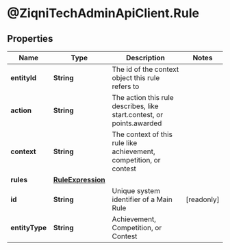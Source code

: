 # @ZiqniTechAdminApiClient.Rule

## Properties

Name | Type | Description | Notes
------------ | ------------- | ------------- | -------------
**entityId** | **String** | The id of the context object this rule refers to | 
**action** | **String** | The action this rule describes, like start.contest, or points.awarded | 
**context** | **String** | The context of this rule like achievement, competition, or contest  | 
**rules** | [**RuleExpression**](RuleExpression.md) |  | 
**id** | **String** | Unique system identifier of a Main Rule | [readonly] 
**entityType** | **String** | Achievement, Competition, or Contest  | 


